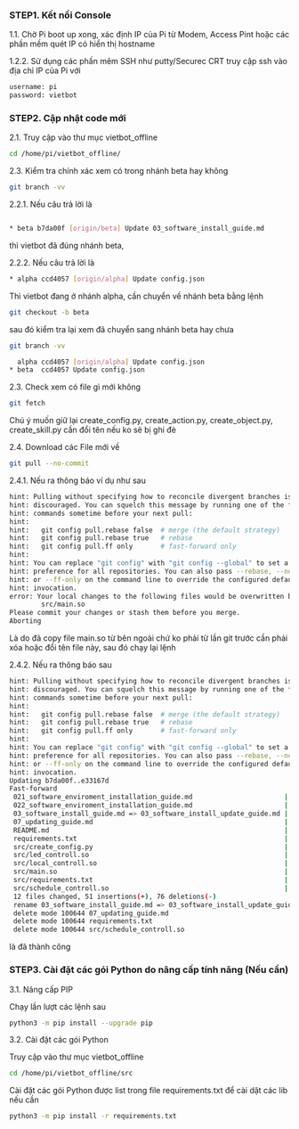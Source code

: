 ### STEP1. Kết nối Console

1.1. Chờ Pi boot up xong, xác định IP của Pi từ Modem, Access Pint hoặc các phần mềm quét IP có hiển thị hostname

1.2.2. Sử dụng các phần mêm SSH như putty/Securec CRT truy cập ssh vào địa chỉ IP của Pi với 

```sh
username: pi
password: vietbot
```
### STEP2. Cập nhật code mới

2.1. Truy cập vào thư mục vietbot_offline

```sh
cd /home/pi/vietbot_offline/
```
2.3. Kiểm tra chính xác xem có trong nhánh beta hay không

```sh
git branch -vv
```
2.2.1. Nếu câu trả lời là

```sh

* beta b7da00f [origin/beta] Update 03_software_install_guide.md
```
thì vietbot đã đúng nhánh beta, 

2.2.2. Nếu câu trả lời là 
```sh
* alpha ccd4057 [origin/alpha] Update config.json
```
Thì vietbot đang ở nhánh alpha, cần chuyển về nhánh beta bằng lệnh

```sh
git checkout -b beta
```
sau đó kiểm tra lại xem đã chuyển sang nhánh beta hay chưa
```sh
git branch -vv   
```
```sh
  alpha ccd4057 [origin/alpha] Update config.json
* beta  ccd4057 Update config.json
```
2.3. Check xem có file gì mới không

```sh
git fetch
```

Chú ý muốn giữ lại create_config.py, create_action.py, create_object.py, create_skill.py cần đổi tên nếu ko sẽ bị ghi đè

2.4. Download các File mới về

```sh
git pull --no-commit
```

2.4.1. Nếu ra thông báo ví dụ như sau
```sh
hint: Pulling without specifying how to reconcile divergent branches is
hint: discouraged. You can squelch this message by running one of the following
hint: commands sometime before your next pull:
hint: 
hint:   git config pull.rebase false  # merge (the default strategy)
hint:   git config pull.rebase true   # rebase
hint:   git config pull.ff only       # fast-forward only
hint: 
hint: You can replace "git config" with "git config --global" to set a default
hint: preference for all repositories. You can also pass --rebase, --no-rebase,
hint: or --ff-only on the command line to override the configured default per
hint: invocation.
error: Your local changes to the following files would be overwritten by merge:
        src/main.so
Please commit your changes or stash them before you merge.
Aborting
```
Là do đã copy file main.so từ bên ngoài chứ ko phải từ lần git trước cần phải xóa hoặc đổi tên file này, sau đó chạy lại lệnh

2.4.2. Nếu ra thông báo sau
```sh
hint: Pulling without specifying how to reconcile divergent branches is
hint: discouraged. You can squelch this message by running one of the following
hint: commands sometime before your next pull:
hint: 
hint:   git config pull.rebase false  # merge (the default strategy)
hint:   git config pull.rebase true   # rebase
hint:   git config pull.ff only       # fast-forward only
hint: 
hint: You can replace "git config" with "git config --global" to set a default
hint: preference for all repositories. You can also pass --rebase, --no-rebase,
hint: or --ff-only on the command line to override the configured default per
hint: invocation.
Updating b7da00f..e33167d
Fast-forward
 021_software_enviroment_installation_guide.md                       |   3 ++-
 022_software_enviroment_installation_guide.md                       |   6 ++---
 03_software_install_guide.md => 03_software_install_update_guide.md |  31 +++++++++++++++++++++++--
 07_updating_guide.md                                                |  63 ---------------------------------------------------
 README.md                                                           |  16 ++++++++++++-
 requirements.txt                                                    |   5 ----
 src/create_config.py                                                |   2 +-
 src/led_controll.so                                                 | Bin 1713052 -> 1713116 bytes
 src/local_controll.so                                               | Bin 693048 -> 827620 bytes
 src/main.so                                                         | Bin 5441808 -> 5405524 bytes
 src/requirements.txt                                                |   1 +
 src/schedule_controll.so                                            | Bin 271520 -> 0 bytes
 12 files changed, 51 insertions(+), 76 deletions(-)
 rename 03_software_install_guide.md => 03_software_install_update_guide.md (52%)
 delete mode 100644 07_updating_guide.md
 delete mode 100644 requirements.txt
 delete mode 100644 src/schedule_controll.so
```
là đã thành công

### STEP3. Cài đặt các gói Python do nâng cấp tính năng (Nếu cần)

3.1. Nâng cấp PIP

Chạy lần lượt các lệnh sau
```sh
python3 -m pip install --upgrade pip

```
3.2. Cài đặt các gói Python 

Truy cập vào thư mục vietbot_offline

```sh
cd /home/pi/vietbot_offline/src
```
Cài đặt các gói Python được list trong file requirements.txt để cài dặt các lib nếu cần
```sh
python3 -m pip install -r requirements.txt

```
